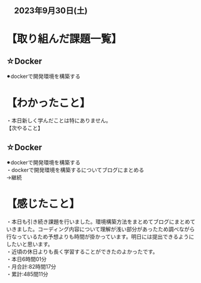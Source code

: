 ## 　2023年9月30日(土)
# 【取り組んだ課題一覧】
## ☆Docker
⚫︎dockerで開発環境を構築する<br>
# 【わかったこと】
・本日新しく学んだことは特にありません。<br>
【次やること】
## ☆Docker
⚫︎dockerで開発環境を構築する<br>
・dockerで開発環境を構築するについてブログにまとめる<br>
→継続<br>
# 【感じたこと】
・本日も引き続き課題を行いました。環境構築方法をまとめてブログにまとめていきました。コーディング内容について理解が浅い部分があったため調べながら行なっているため予想よりも時間が掛かっています。明日には提出できるようにしたいと思います。<br>
・近頃の休日よりも長く学習することができたのよかったです。<br>
・本日6時間01分<br>
・月合計:82時間17分<br>
・累計:485間11分<br>
